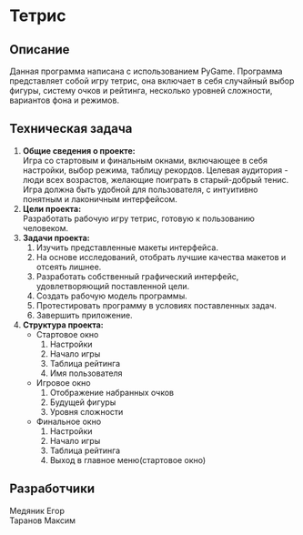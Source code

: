 Тетрис
=

Описание
-
Данная программа написана с использованием PyGame. Программа представляет собой игру тетрис,
она включает в себя случайный выбор фигуры, систему очков и рейтинга, несколько уровней сложности,
вариантов фона и режимов.


Техническая задача
-
1. **Общие сведения о проекте:** <br>
    Игра со стартовым и финальным окнами, включающее в себя настройки, выбор режима, таблицу рекордов.
    Целевая аудитория - люди всех возрастов, желающие поиграть в старый-добрый тенис. Игра должна
    быть удобной для пользователя, с интуитивно понятным и лаконичным интерфейсом.
2. **Цели проекта:** <br>
    Разработать рабочую игру тетрис, готовую к пользованию человеком.
3. **Задачи проекта:** 
   1. Изучить представленные макеты интерфейса.
   2. На основе исследований, отобрать лучшие качества макетов и отсеять лишнее.
   3. Разработать собственный графический интерфейс, удовлетворяющий поставленной цели.
   4. Создать рабочую модель программы.
   5. Протестировать программу в условиях поставленных задач.
   6. Завершить приложение.
4. **Структура проекта:** 
    * Стартовое окно
        1. Настройки
        2. Начало игры
        3. Таблица рейтинга
        4. Имя пользователя
    * Игровое окно
        1. Отображение набранных очков
      2. Будущей фигуры
      3. Уровня сложности
    * Финальное окно
      1. Настройки
      2. Начало игры
      3. Таблица рейтинга
      4. Выход в главное меню(стартовое окно)

Разработчики
-
Медяник Егор<br>
Таранов Максим
   